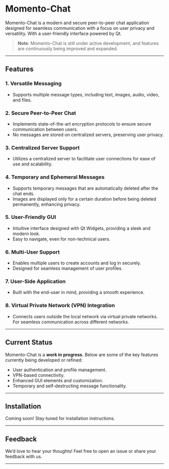 # Momento-Chat  

Momento-Chat is a modern and secure peer-to-peer chat application designed for seamless communication with a focus on user privacy and versatility. 
With a user-friendly interface powered by Qt.  

> **Note**: Momento-Chat is still under active development, and features are continuously being improved and expanded.  

---

## Features  

### 1. Versatile Messaging  
- Supports multiple message types, including text, images, audio, video, and files.  

### 2. Secure Peer-to-Peer Chat  
- Implements state-of-the-art encryption protocols to ensure secure communication between users.  
- No messages are stored on centralized servers, preserving user privacy.  

### 3. Centralized Server Support  
- Utilizes a centralized server to facilitate user connections for ease of use and scalability.  
  
### 4. Temporary and Ephemeral Messages  
- Supports temporary messages that are automatically deleted after the chat ends.  
- Images are displayed only for a certain duration before being deleted permanently, enhancing privacy.  

### 5. User-Friendly GUI  
- Intuitive interface designed with Qt Widgets, providing a sleek and modern look.  
- Easy to navigate, even for non-technical users.  

### 6. Multi-User Support  
- Enables multiple users to create accounts and log in securely.  
- Designed for seamless management of user profiles.  

### 7. User-Side Application  
- Built with the end-user in mind, providing a smooth experience.  

### 8. Virtual Private Network (VPN) Integration  
- Connects users outside the local network via virtual private networks. For seamless communication across different networks.
---

## Current Status  

Momento-Chat is a **work in progress**. Below are some of the key features currently being developed or refined:  
- User authentication and profile management.  
- VPN-based connectivity.  
- Enhanced GUI elements and customization.  
- Temporary and self-destructing message functionality.  

---

## Installation  

Coming soon! Stay tuned for installation instructions.  

---

## Feedback  

We’d love to hear your thoughts! Feel free to open an issue or share your feedback with us.  

---
